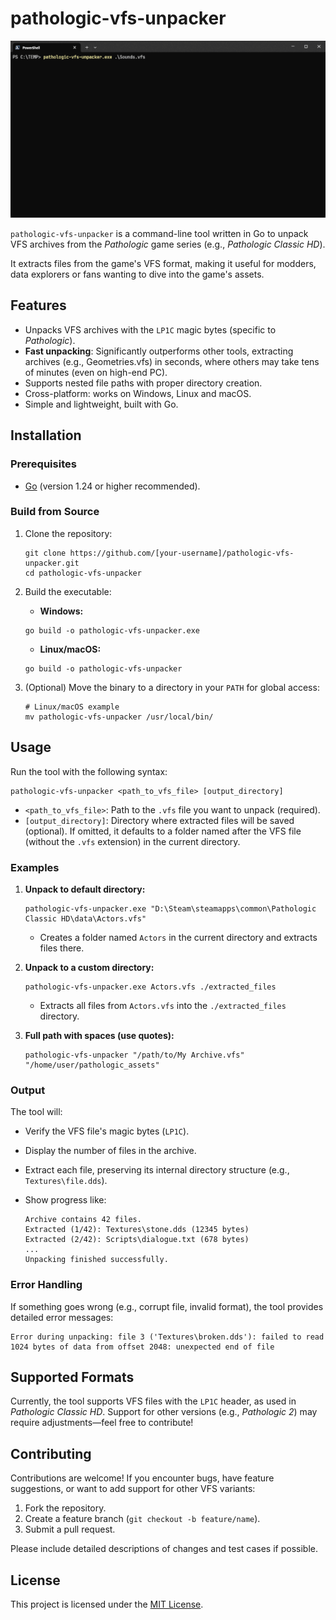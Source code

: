 # pathologic-vfs-unpacker

![demo](https://github.com/valsaven/pathologic-vfs-unpacker/blob/master/demo.gif)

`pathologic-vfs-unpacker` is a command-line tool written in Go to unpack VFS archives from the _Pathologic_ game series (e.g., _Pathologic Classic HD_).

It extracts files from the game's VFS format, making it useful for modders, data explorers or fans wanting to dive into the game's assets.

## Features

- Unpacks VFS archives with the `LP1C` magic bytes (specific to _Pathologic_).
- **Fast unpacking**: Significantly outperforms other tools, extracting archives (e.g., Geometries.vfs) in seconds, where others may take tens of minutes (even on high-end PC).
- Supports nested file paths with proper directory creation.
- Cross-platform: works on Windows, Linux and macOS.
- Simple and lightweight, built with Go.

## Installation

### Prerequisites

- [Go](https://golang.org/dl/) (version 1.24 or higher recommended).

### Build from Source

1. Clone the repository:

   ```shell
   git clone https://github.com/[your-username]/pathologic-vfs-unpacker.git
   cd pathologic-vfs-unpacker
   ```

2. Build the executable:

   - **Windows:**

   ```shell
   go build -o pathologic-vfs-unpacker.exe
   ```

   - **Linux/macOS:**

   ```shell
   go build -o pathologic-vfs-unpacker
   ```

3. (Optional) Move the binary to a directory in your `PATH` for global access:

   ```shell
   # Linux/macOS example
   mv pathologic-vfs-unpacker /usr/local/bin/
   ```

## Usage

Run the tool with the following syntax:

```text
pathologic-vfs-unpacker <path_to_vfs_file> [output_directory]
```

- `<path_to_vfs_file>`: Path to the `.vfs` file you want to unpack (required).
- `[output_directory]`: Directory where extracted files will be saved (optional). If omitted, it defaults to a folder named after the VFS file (without the `.vfs` extension) in the current directory.

### Examples

1. **Unpack to default directory:**

   ```shell
   pathologic-vfs-unpacker.exe "D:\Steam\steamapps\common\Pathologic Classic HD\data\Actors.vfs"
   ```

   - Creates a folder named `Actors` in the current directory and extracts files there.

2. **Unpack to a custom directory:**

   ```shell
   pathologic-vfs-unpacker.exe Actors.vfs ./extracted_files
   ```

   - Extracts all files from `Actors.vfs` into the `./extracted_files` directory.

3. **Full path with spaces (use quotes):**

   ```shell
   pathologic-vfs-unpacker "/path/to/My Archive.vfs" "/home/user/pathologic_assets"
   ```

### Output

The tool will:

- Verify the VFS file's magic bytes (`LP1C`).
- Display the number of files in the archive.
- Extract each file, preserving its internal directory structure (e.g., `Textures\file.dds`).
- Show progress like:

  ```text
  Archive contains 42 files.
  Extracted (1/42): Textures\stone.dds (12345 bytes)
  Extracted (2/42): Scripts\dialogue.txt (678 bytes)
  ...
  Unpacking finished successfully.
  ```

### Error Handling

If something goes wrong (e.g., corrupt file, invalid format), the tool provides detailed error messages:

```text
Error during unpacking: file 3 ('Textures\broken.dds'): failed to read 1024 bytes of data from offset 2048: unexpected end of file
```

## Supported Formats

Currently, the tool supports VFS files with the `LP1C` header, as used in _Pathologic Classic HD_.
Support for other versions (e.g., _Pathologic 2_) may require adjustments—feel free to contribute!

## Contributing

Contributions are welcome! If you encounter bugs, have feature suggestions, or want to add support for other VFS variants:

1. Fork the repository.
2. Create a feature branch (`git checkout -b feature/name`).
3. Submit a pull request.

Please include detailed descriptions of changes and test cases if possible.

## License

This project is licensed under the [MIT License](LICENSE).
